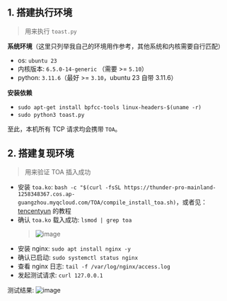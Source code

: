 ## 1. 搭建执行环境
> 用来执行 `toast.py`

**系统环境**（这里只列举我自己的环境用作参考，其他系统和内核需要自行匹配）
- os: `ubuntu 23`
- 内核版本: `6.5.0-14-generic` （需要 >= `5.10`）
- python: `3.11.6`（最好 >= `3.10`，ubuntu 23 自带 3.11.6）

**安装依赖**
- `sudo apt-get install bpfcc-tools linux-headers-$(uname -r)`
- `sudo python3 toast.py`

至此，本机所有 TCP 请求均会携带 `TOA`。

## 2. 搭建复现环境
> 用来验证 TOA 插入成功

- 安装 `toa.ko`: `bash -c "$(curl -fsSL https://thunder-pro-mainland-1258348367.cos.ap-guangzhou.myqcloud.com/TOA/compile_install_toa.sh)`，或者见：[tencentyun](https://github.com/tencentyun/qcloud-documents/blob/master/product/%E5%AD%98%E5%82%A8%E4%B8%8ECDN/%E5%85%A8%E7%90%83%E5%BA%94%E7%94%A8%E5%8A%A0%E9%80%9F/%E6%93%8D%E4%BD%9C%E6%8C%87%E5%8D%97/%E9%85%8D%E7%BD%AE%20TOA%20%E6%9D%A5%E8%8E%B7%E5%8F%96%E7%94%A8%E6%88%B7%E7%9C%9F%E5%AE%9E%20IP/TOA%20%E6%A8%A1%E5%9D%97%E5%8A%A0%E8%BD%BD%E6%96%B9%E6%B3%95.md) 的教程
- 确认 `toa.ko` 载入成功: `lsmod | grep toa`
  > ![image](https://github.com/Macr0phag3/toast/assets/20874963/0c17aad0-e0d3-4f48-98a6-6108366b4b3b)
- 安装 nginx: `sudo apt install nginx -y`
- 确认已启动: `sudo systemctl status nginx`
- 查看 nginx 日志: `tail -f /var/log/nginx/access.log`
- 发起测试请求: `curl 127.0.0.1`

测试结果: 
![image](https://github.com/Macr0phag3/toast/assets/20874963/b5ab2ed2-6219-40af-b55f-42bbddf1a75d)
